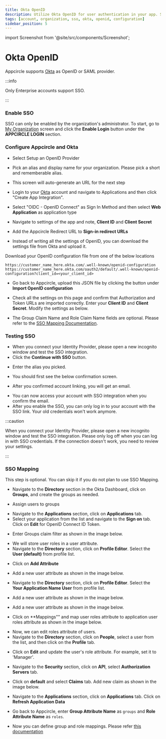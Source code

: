 ```yaml
---
title: Okta OpenID
description: Utilize Okta OpenID for user authentication in your app. Streamline sign-in processes and boost security with Appcircle.
tags: [account, organization, sso, okta, openid, configuration]
sidebar_position: 5
---
```


import Screenshot from '@site/src/components/Screenshot';

# Okta OpenID

Appcircle supports [Okta](https://www.okta.com/) as OpenID or SAML provider.

:::info

Only Enterprise accounts support SSO.

:::

### Enable SSO

SSO can only be enabled by the organization's administrator. To start, go to [My Organization](/account/my-organization) screen and click the **Enable Login** button under the **APPCIRCLE LOGIN** section.

<Screenshot url='https://cdn.appcircle.io/docs/assets/enable-sso_v3.png' />

### Configure Appcircle and Okta

- Select Setup an OpenID Provider

<Screenshot url='https://cdn.appcircle.io/docs/assets/sso-form_v2.png' />

- Pick an alias and display name for your organization. Please pick a short and rememberable alias.

- This screen will auto-generate an URL for the next step

<Screenshot url='https://cdn.appcircle.io/docs/assets/sso-openid1_v2.png' />

- Login to your [Okta](https://www.okta.com/) account and navigate to Applications and then click "Create App Integration".

<Screenshot url='https://cdn.appcircle.io/docs/assets/oktacreateapp.png' />

- Select "OIDC - OpenID Connect" as Sign In Method and then select **Web Application** as application type

<Screenshot url='https://cdn.appcircle.io/docs/assets/oktawebapp.png' />

- Navigate to settings of the app and note, **Client ID** and **Client Secret**

<Screenshot url='https://cdn.appcircle.io/docs/assets/oktaopenidsettings1.png' />

- Add the Appcircle Redirect URL to **Sign-in redirect URLs**

<Screenshot url='https://cdn.appcircle.io/docs/assets/oktaopenidsettings2.png' />

- Instead of writing all the settings of OpenID, you can download the settings file from Okta and upload it.

Download your OpenID configuration file from one of the below locations

```
https://customer_name_here.okta.com/.well-known/openid-configuration
https://customer_name_here.okta.com/oauth2/default/.well-known/openid-configuration?client_id=<your_client_id>

```

- Go back to Appcircle, upload this JSON file by clicking the button under **Import OpenID configuration**

<Screenshot url='https://cdn.appcircle.io/docs/assets/sso-openid1_v2.png' />

- Check all the settings on this page and confirm that Authorization and Token URLs are imported correctly. Enter your **Client ID** and **Client Secret**. Modify the settings as below.

<Screenshot url='https://cdn.appcircle.io/docs/assets/sso-openid2_v2.png' />

- The Group Claim Name and Role Claim Name fields are optional. Please refer to the [SSO Mapping Documentation](/account/my-organization/sso-providers-configuration/okta-openid#sso-mapping).

### Testing SSO

- When you connect your Identity Provider, please open a new incognito window and test the SSO integration.
- Click the **Continue with SSO** button.

<Screenshot url='https://cdn.appcircle.io/docs/assets/sso-loginbutton.png' />

- Enter the alias you picked.

<Screenshot url="https://cdn.appcircle.io/docs/assets/sso-alias.png" />

- You should first see the below confirmation screen.

<Screenshot url='https://cdn.appcircle.io/docs/assets/sso-linkaccount.png' />

- After you confirmed account linking, you will get an email.

<Screenshot url='https://cdn.appcircle.io/docs/assets/sso-confirmlink.png' />

- You can now access your account with SSO integration when you confirm the email.
- After you enable the SSO, you can only log in to your account with the SSO link. Your old credentials won't work anymore.

:::caution

When you connect your Identity Provider, please open a new incognito window and test the SSO integration. Please only log off when you can log in with SSO credentials. If the connection doesn't work, you need to review your settings.

:::

### SSO Mapping

This step is optional. You can skip it if you do not plan to use SSO Mapping.

- Navigate to the **Directory** section in the Okta Dashboard, click on **Groups**, and create the groups as needed.

<Screenshot url='https://cdn.appcircle.io/docs/assets/sso-mapping-okta-create-groups.png' />

- Assign users to groups

<Screenshot url='https://cdn.appcircle.io/docs/assets/sso-mapping-okta-assign-users-to-groups.png' />

- Navigate to the **Applications** section, click on **Applications** tab.
- Select your application from the list and navigate to the **Sign on** tab. Click on **Edit** for OpenID Connect ID Token.

<Screenshot url='https://cdn.appcircle.io/docs/assets/sso-mapping-okta-oidc-edit-id-token.png' />

- Enter Groups claim filter as shown in the image below.

<Screenshot url='https://cdn.appcircle.io/docs/assets/sso-mapping-okta-oidc-groups-claim.png' />

- We will store user roles in a user attribute.
- Navigate to the **Directory** section, click on **Profile Editor**. Select the **User (default)** from profile list.

<Screenshot url='https://cdn.appcircle.io/docs/assets/sso-mapping-okta-profile-editor.png' />

- Click on **Add Attribute**

<Screenshot url='https://cdn.appcircle.io/docs/assets/sso-mapping-okta-create-user-attribute1.png' />

- Add a new user attribute as shown in the image below.

<Screenshot url='https://cdn.appcircle.io/docs/assets/sso-mapping-okta-create-user-attribute2.png' />

- Navigate to the **Directory** section, click on **Profile Editor**. Select the **Your Application Name User** from profile list.

<Screenshot url='https://cdn.appcircle.io/docs/assets/sso-mapping-okta-oidc-profile-editor.png' />

- Add a new user attribute as shown in the image below.

<Screenshot url='https://cdn.appcircle.io/docs/assets/sso-mapping-okta-oidc-add-roles-attribute.png' />

- Add a new user attribute as shown in the image below.

<Screenshot url='https://cdn.appcircle.io/docs/assets/sso-mapping-okta-oidc-add-roles-attribute.png' />

- Click on **Mappings"" and map user roles attribute to application user roles attribute as shown in the image below.

<Screenshot url='https://cdn.appcircle.io/docs/assets/sso-mapping-okta-oidc-map-roles-attribute.png' />

- Now, we can edit roles attribute of users. 
- Navigate to the **Directory** section, click on **People**, select a user from the list, and then click on the **Profile** tab. 

<Screenshot url='https://cdn.appcircle.io/docs/assets/sso-mapping-okta-edit-user-attribute1.png' />

- Click on **Edit** and update the user's role attribute. For example, set it to 'Manager'.

<Screenshot url='https://cdn.appcircle.io/docs/assets/sso-mapping-okta-edit-user-attribute2.png' />

- Navigate to the **Security** section, click on **API**, select **Authorization Servers** tab.

<Screenshot url='https://cdn.appcircle.io/docs/assets/sso-mapping-okta-oidc-security-api.png' />

- Click on **default** and select **Claims** tab. Add new claim as shown in the image below.

<Screenshot url='https://cdn.appcircle.io/docs/assets/sso-mapping-okta-oidc-add-roles-claim.png' />

- Navigate to the **Applications** section, click on **Applications** tab. Click on **Refresh Application Data**
 
<Screenshot url='https://cdn.appcircle.io/docs/assets/sso-mapping-okta-refresh-application-data.png' />

- Go back to Appcircle, enter **Group Attribute Name** as ``groups`` and **Role Attribute Name** as ``roles``.

<Screenshot url='https://cdn.appcircle.io/docs/assets/sso-mapping-okta-oidc-group-role-claim-name.png' />

- Now you can define group and role mappings. Please refer [this documentation](/account/my-organization/sso-providers-configuration/single-sign-on#sso-mapping)